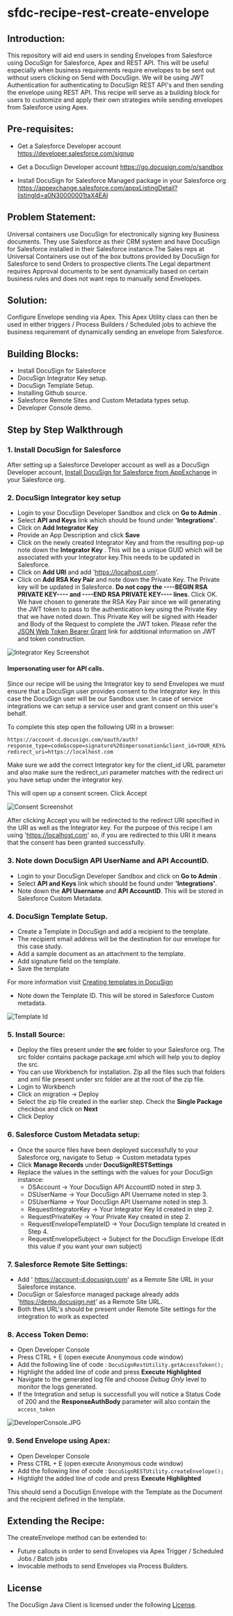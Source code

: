 # sfdc-recipe-rest-create-envelope

## Introduction:
This repository will aid end users in sending Envelopes from Salesforce using DocuSign for Salesforce, Apex and REST API.
This will be useful especially when business requirements require envelopes to be sent out without users clicking on Send with DocuSign. We will be using JWT Authentication for authenticating to DocuSign REST API's and then sending the envelope using REST API. This recipe will serve as a building block for users to customize and apply their own strategies while sending envelopes from Salesforce using Apex.

## Pre-requisites:
- Get a Salesforce Developer account
https://developer.salesforce.com/signup

- Get a DocuSign Developer account
https://go.docusign.com/o/sandbox

- Install DocuSign for Salesforce Managed package in your Salesforce org
https://appexchange.salesforce.com/appxListingDetail?listingId=a0N30000001taX4EAI 

## Problem Statement:
Universal containers use DocuSign for electronically signing key Business documents. They use Salesforce as their CRM system and have DocuSign for Salesforce installed in their Salesforce instance.The Sales reps at Universal Containers use out of the box buttons provided by DocuSign for Salesforce to send Orders to prospective clients.The Legal department requires Approval documents to be sent dynamically based on certain business rules and does not want reps to manually send Envelopes.

## Solution:
Configure Envelope sending via Apex. This Apex Utility class can then be used in either triggers / Process Builders / Scheduled jobs to achieve the business requirement of dynamically sending an envelope from Salesforce.


##  Building Blocks:
- Install DocuSign for Salesforce
- DocuSign Integrator Key setup.
- DocuSign Template Setup.
- Installing Github source.
- Salesforce Remote Sites and Custom Metadata types setup.
- Developer Console demo.

## Step by Step Walkthrough
  
  ### 1. Install DocuSign for Salesforce
  After setting up a Salesforce Developer account as well as a DocuSign Developer account, [Install DocuSign for Salesforce from AppExchange](https://appexchange.salesforce.com/listingDetail?listingId=a0N30000001taX4EAI) in your Salesforce org.
  
  ### 2. DocuSign Integrator key setup 
  - Login to your DocuSign Developer Sandbox and click on **Go to Admin** . 
  - Select **API and Keys** link which should be found under **'Integrations'**. 
  - Click on **Add Integrator Key**
  - Provide an App Description and click **Save**
  - Click on the newly created Integrator Key and from the resulting pop-up note down the **Integrator Key** . This will be a unique GUID which will be associated with your Integrator key.This needs to be updated in Salesforce.
  - Click on **Add URI** and add 'https://localhost.com'.
  - Click on **Add RSA Key Pair** and note down the Private Key. 
  The Private key will be updated in Salesforce. **Do not copy the ----BEGIN RSA PRIVATE KEY---- and ----END RSA PRIVATE KEY---- lines**. 
  Click OK. 
  We have chosen to generate the RSA Key Pair since we will generating the JWT token to pass to the authentication key using the Private Key that we have noted down. This Private Key will be signed with Header and Body of the Request to complete the JWT token. Please refer the [JSON Web Token Bearer Grant](https://developers.docusign.com/esign-rest-api/guides/authentication/oauth2-jsonwebtoken) link for additional information on JWT and token construction.
  
  
 ![Integrator Key Screenshot](/images/IntegratorKey.JPG) 
 
 #### Impersonating user for API calls.
 Since our recipe will be using the Integrator key to send Envelopes we must ensure that a DocuSign user provides consent to the Integrator key. In this case the DocuSign user will be our Sandbox user. In case of service integrations we can setup a service user and grant consent on this user's behalf.
 
 To complete this step open the following URI in a browser:
 
 `https://account-d.docusign.com/oauth/auth?
  response_type=code&scope=signature%20impersonation&client_id=YOUR_KEY&redirect_uri=https://localhost.com`
 
 Make sure we add the correct Integrator key for the client_id URL parameter and also make sure the redirect_uri parameter matches with the redirect uri you have setup under the integrator key.
 
 This will open up a consent screen. Click Accept
 
 ![Consent Screenshot](/images/Consent.JPG) 
 
 After clicking Accept you will be redirected to the redirect URI specified in the URI as well as the Integrator key. For the purpose of this recipe I am using 'https://localhost.com' so, if you are redirected to this URI it means that the consent has been granted successfully.
 
  ### 3. Note down DocuSign API UserName and API AccountID.
  - Login to your DocuSign Developer Sandbox and click on **Go to Admin** . 
  - Select **API and Keys** link which should be found under **'Integrations'**. 
  - Note down the **API Username** and **API AccountID**. This will be stored in Salesforce Custom Metadata.
  
  ### 4. DocuSign Template Setup.
  - Create a Template in DocuSign and add a recipient to the template. 
  - The recipient email address will be the destination for our envelope for this case study. 
  - Add a sample document as an attachment to the template.
  - Add signature field on the template.
  - Save the template
  
  For more information visit [Creating templates in DocuSign](https://support.docusign.com/guides/ndse-user-guide-create-templates)
  
  - Note down the Template ID. This will be stored in Salesforce Custom metadata.
  
  ![Template Id](/images/TemplateId.JPG) 
  

### 5. Install Source:
- Deploy the files present under the **src** folder to your Salesforce org. The src folder contains package package.xml which will help you to deploy the src.
- You can use Workbench for installation. Zip all the files such that folders and xml file present under src folder are at the root of the zip file.
- Login to Workbench
- Click on migration -> Deploy
- Select the zip file created in the earlier step. Check the **Single Package** checkbox and click on **Next**
- Click Deploy



### 6. Salesforce Custom Metadata setup:
- Once the source files have been deployed successfully to your Salesforce org, navigate to Setup -> Custom metadata types
- Click **Manage Records** under **DocuSignRESTSettings**
- Replace the values in the settings with the values for your DocuSign instance:
   - DSAccount  -> Your DocuSign API AccountID noted in step 3.
   - DSUserName -> Your DocuSign API Username noted in step 3.
   - DSUserName -> Your DocuSign API Username noted in step 3.
   - RequestIntegratorKey -> Your Integrator Key Id created in step 2.
   - RequestPrivateKey -> Your Private Key created in step 2.
   - RequestEnvelopeTemplateID -> Your DocuSign template Id created in Step 4.
   - RequestEnvelopeSubject -> Subject for the DocuSign Envelope (Edit this value if you want your own subject)
   
### 7. Salesforce Remote Site Settings: 
- Add '	https://account-d.docusign.com' as a Remote Site URL in your Salesforce instance. 
- DocuSign or Salesforce managed package already adds 'https://demo.docusign.net' as a Remote Site URL.
- Both thes URL's should be present under Remote Site settings for the integration to work as expected

### 8. Access Token Demo: 
- Open Developer Console
- Press CTRL + E (open execute Anonymous code window)
- Add the following line of code :
  `DocuSignRestUtility.getAccessToken();`
- Highlight the added line of code and press **Execute Highlighted**  
- Navigate to the generated log file and choose *Debug Only* level to monitor the logs generated.
- If the Integration and setup is successfull you will notice a Status Code of 200 and the **ResponseAuthBody** parameter will also contain the `access_token`

![DeveloperConsole.JPG](/images/DeveloperConsole.JPG) 

### 9. Send Envelope using Apex:
- Open Developer Console
- Press CTRL + E (open execute Anonymous code window)
- Add the following line of code :
  `DocuSignRESTUtility.createEnvelope();`
- Highlight the added line of code and press **Execute Highlighted**    

This should send a DocuSign Envelope with the Template as the Document and the recipient defined in the template.

## Extending the Recipe:
The createEnvelope method can be extended to:
- Future callouts in order to send Envelopes via Apex Trigger / Scheduled Jobs / Batch jobs
- Invocable methods to send Envelopes via Process Builders.

## License

The DocuSign Java Client is licensed under the following [License](LICENSE).
